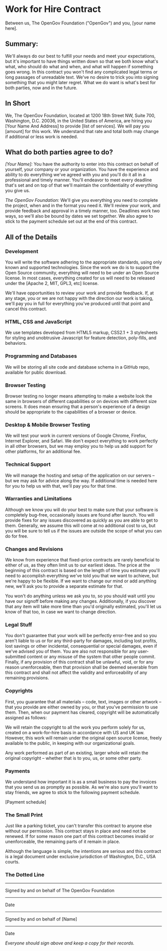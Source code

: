 # Work for Hire Contract

Between us, The OpenGov Foundation ("OpenGov") and you, [your name here].

## Summary:

We'll always do our best to fulfill your needs and meet your expectations, but it's important to have things written down so that we both know what's what, who should do what and when, and what will happen if something goes wrong. In this contract you won't find any complicated legal terms or long passages of unreadable text. We've no desire to trick you into signing something that you might later regret. What we do want is what's best for both parties, now and in the future.

## In Short

We, The OpenGov Foundation, located at 1200 18th Street NW, Suite 700, Washington, D.C. 20036, in the United States of America, are hiring you [Your Name And Address] to provide [list of services].  We will pay you [amount] for this work.  We understand that rate and total both may change if additional or less work is needed.

## What do both parties agree to do?

*[Your Name]:* You have the authority to enter into this contract on behalf of yourself, your company or your organization. You have the experience and ability to do everything we've agreed with you and you'll do it all in a professional and timely manner. You'll endeavor to meet every deadline that's set and on top of that we'll maintain the confidentiality of everything you give us.

*The OpenGov Foundation:* We'll give you everything you need to complete the project, when and in the format you need it. We'll review your work, and provide feedback and approval in a timely manner, too. Deadlines work two ways, so we'll also be bound by dates we set together. We also agree to stick to the payment schedule set out at the end of this contract.

## All of the Details

### Development

You will write the software adhering to the appropriate standards, using only known and supported technologies. Since the work we do is to support the Open Source community, everything will need to be under an Open Source license.  In most cases, everything created for us will need to be released under the [Apache 2, MIT, GPL3, etc] license.

We'll have opportunities to review your work and provide feedback. If, at any stage, you or we are not happy with the direction our work is taking, we'll pay you in full for everything you've produced until that point and cancel this contract.

### HTML, CSS and JavaScript

We use templates developed from HTML5 markup, CSS2.1 + 3 stylesheets for styling and unobtrusive Javascript for feature detection, poly-fills, and behaviors.

### Programming and Databases

We will be storing all site code and database schema in a GitHub repo, available for public download.

### Browser Testing

Browser testing no longer means attempting to make a website look the same in browsers of different capabilities or on devices with different size screens. It does mean ensuring that a person's experience of a design should be appropriate to the capabilities of a browser or device.

### Desktop & Mobile Browser Testing

We will test your work in current versions of Google Chrome, Firefox, Internet Explorer, and Safari. We don't expect everything to work perfectly in all other browsers, but we may employ you to help us add support for other platforms, for an additional fee.

### Technical Support

We will manage the hosting and setup of the application on our servers – but we may ask for advice along the way.  If additional time is needed here for you to help us with that, we'll pay you for that time.

### Warranties and Limitations

Although we know you will do your best to make sure that your software is completely bug-free, occasionally issues are found after launch.  You will provide fixes for any issues discovered as quickly as you are able to get to them.  Generally, we assume this will come at no additional cost to us, but you will be sure to tell us if the issues are outside the scope of what you can do for free.

### Changes and Revisions

We know from experience that fixed-price contracts are rarely beneficial to either of us, as they often limit us to our earliest ideas. The price at the beginning of this contract is based on the length of time you estimate you'll need to accomplish everything we've told you that we want to achieve, but we're happy to be flexible. If we want to change our mind or add anything new, we'll ask you to provide a separate estimate for that.

You won't do anything unless we ask you to, so you should wait until you have our signoff before making any changes.  Additionally, if you discover that any item will take more time than you'd originally estimated, you'll let us know of that too, in case we want to change direction.

### Legal Stuff

You don't guarantee that your work will be perfectly error-free and so you aren't liable to us or for any third-party for damages, including lost profits, lost savings or other incidental, consequential or special damages, even if we've advised you of them.  You are also not responsible for any user-submitted content or any misuse of the system that other people commit.  Finally, if any provision of this contract shall be unlawful, void, or for any reason unenforceable, then that provision shall be deemed severable from this contract and shall not affect the validity and enforceability of any remaining provisions.

### Copyrights

First, you guarantee that all materials – code, text, images or other artwork – that you provide are either owned by you, or that you've permission to use them. Then, when our payment has cleared, copyright will be automatically assigned as follows:

We will retain the copyright to all the work you perform solely for us, created on a work-for-hire basis in accordance with US and UK law.  However, this work will remain under the original open source license, freely available to the public, in keeping with our organizational goals.

Any work performed as part of an existing, larger whole will retain the original copyright – whether that is to you, us, or some other party.

### Payments

We understand how important it is as a small business to pay the invoices that you send us as promptly as possible. As we're also sure you'll want to stay friends, we agree to stick to the following payment schedule.

[Payment schedule]

### The Small Print

Just like a parking ticket, you can't transfer this contract to anyone else without our permission. This contract stays in place and need not be renewed. If for some reason one part of this contract becomes invalid or unenforceable, the remaining parts of it remain in place.

Although the language is simple, the intentions are serious and this contract is a legal document under exclusive jurisdiction of Washington, D.C., USA courts.

### The Dotted Line


___________________________________________________
Signed by and on behalf of The OpenGov Foundation


___________________
Date


___________________________________________________
Signed by and on behalf of [Name]


___________________
Date


*Everyone should sign above and keep a copy for their records.*

